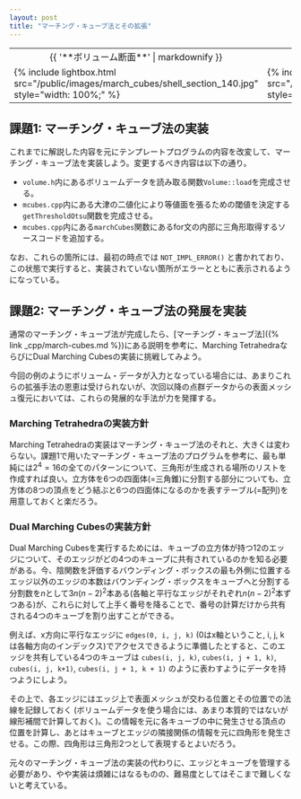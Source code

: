 ```yaml
---
layout: post
title: "マーチング・キューブ法とその拡張"
---
```


<table class="images">
<tr>
  <td style="text-align: center; width: 50%;">{{ '**ボリューム断面**' | markdownify }}</td>
  <td style="text-align: center; width: 50%;">{{ '**復元メッシュ**' | markdownify }}</td>
</tr>
<tr>
  <td>{% include lightbox.html src="/public/images/march_cubes/shell_section_140.jpg" style="width: 100%;" %}</td>
  <td>{% include lightbox.html src="/public/images/march_cubes/shell_mesh.jpg" style="width: 100%;" %}</td>
</tr>
</table>

## 課題1: マーチング・キューブ法の実装

これまでに解説した内容を元にテンプレートプログラムの内容を改変して、マーチング・キューブ法を実装しよう。変更するべき内容は以下の通り。

* `volume.h`内にあるボリュームデータを読み取る関数`Volume::load`を完成させる。
* `mcubes.cpp`内にある大津の二値化により等値面を張るための閾値を決定する`getThresholdOtsu`関数を完成させる。
* `mcubes.cpp`内にある`marchCubes`関数にあるfor文の内部に三角形取得するソースコードを追加する。

なお、これらの箇所には、最初の時点では `NOT_IMPL_ERROR()` と書かれており、この状態で実行すると、実装されていない箇所がエラーとともに表示されるようになっている。

## 課題2: マーチング・キューブ法の発展を実装

通常のマーチング・キューブ法が完成したら、[マーチング・キューブ法]({% link _cpp/march-cubes.md %})にある説明を参考に、Marching TetrahedraならびにDual Marching Cubesの実装に挑戦してみよう。

今回の例のようにボリューム・データが入力となっている場合には、あまりこれらの拡張手法の恩恵は受けられないが、次回以降の点群データからの表面メッシュ復元においては、これらの発展的な手法が力を発揮する。

### Marching Tetrahedraの実装方針

Marching Tetrahedraの実装はマーチング・キューブ法のそれと、大きくは変わらない。課題1で用いたマーチング・キューブ法のプログラムを参考に、最も単純には$2^4 = 16$の全てのパターンについて、三角形が生成される場所のリストを作成すれば良い。立方体を6つの四面体(=三角錐)に分割する部分についても、立方体の8つの頂点をどう結ぶと6つの四面体になるのかを表すテーブル(=配列)を用意しておくと楽だろう。

### Dual Marching Cubesの実装方針

Dual Marching Cubesを実行するためには、キューブの立方体が持つ12のエッジについて、そのエッジがどの4つのキューブに共有されているのかを知る必要がある。今、陰関数を評価するバウンディング・ボックスの最も外側に位置するエッジ以外のエッジの本数はバウンディング・ボックスをキューブへと分割する分割数を$n$として$3 n (n-2)^2$本ある(各軸と平行なエッジがそれぞれ$n(n-2)^2$本ずつある)が、これらに対して上手く番号を降ることで、番号の計算だけから共有される4つのキューブを割り出すことができる。

例えば、x方向に平行なエッジに `edges(0, i, j, k)` (0はx軸ということ, i, j, kは各軸方向のインデックス)でアクセスできるように準備したとすると、このエッジを共有している4つのキューブは `cubes(i, j, k)`, `cubes(i, j + 1, k)`, `cubes(i, j, k+1)`, `cubes(i, j + 1, k + 1)` のように表わすようにデータを持つようにしよう。

その上で、各エッジにはエッジ上で表面メッシュが交わる位置とその位置での法線を記録しておく (ボリュームデータを使う場合には、あまり本質的ではないが線形補間で計算しておく)。この情報を元に各キューブの中に発生させる頂点の位置を計算し、あとはキューブとエッジの隣接関係の情報を元に四角形を発生させる。この際、四角形は三角形2つとして表現するとよいだろう。

元々のマーチング・キューブ法の実装の代わりに、エッジとキューブを管理する必要があり、やや実装は煩雑にはなるものの、難易度としてはそこまで難しくないと考えている。
